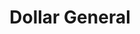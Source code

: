 ---
title: "Dollar General"
url: /new-castle/dollar-general-ferry-cut-off-street/
shop: Kramladen
---